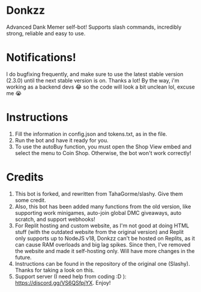 # Donkzz
Advanced Dank Memer self-bot! Supports slash commands, incredibly strong, reliable and easy to use.

# Notifications! 
I do bugfixing frequently, and make sure to use the latest stable version (2.3.0) until the next stable version is on. Thanks a lot!
By the way, i'm working as a backend devs 😂 so the code will look a bit unclean lol, excuse me 😭

# Instructions
  1. Fill the information in config.json and tokens.txt, as in the file.
  2. Run the bot and have it ready for you.
  3. To use the autoBuy function, you must open the Shop View embed and select the menu to Coin Shop. Otherwise, the bot won't work correctly!

# Credits
  1. This bot is forked, and rewritten from TahaGorme/slashy. Give them some credit.
  2. Also, this bot has been added many functions from the old version, like supporting work minigames, auto-join global DMC giveaways, auto scratch, and support webhooks!
  3. For Replit hosting and custom website, as I'm not good at doing HTML stuff (with the outdated website from the original version) and Replit only supports up to NodeJS v18, Donkzz can't be hosted on Replits, as it can cause RAM overloads and big lag spikes. Since then, I've removed the website and made it self-hosting only. Will have more changes in the future.
  4. Instructions can be found in the repository of the original one (Slashy). Thanks for taking a look on this.
  5. Support server (I need help from coding :D ): https://discord.gg/VS6QSfpjYX. Enjoy!
